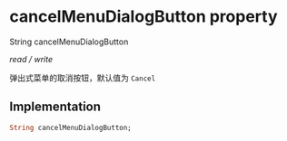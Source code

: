 


# cancelMenuDialogButton property







String cancelMenuDialogButton
  
_<span class="feature">read / write</span>_



<p>弹出式菜单的取消按钮，默认值为 <code>Cancel</code></p>



## Implementation

```dart
String cancelMenuDialogButton;
```







